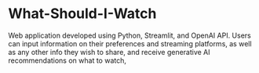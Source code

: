 # What-Should-I-Watch
Web application developed using Python, Streamlit, and OpenAI API. Users can input information on their preferences and streaming platforms, as well as any other info they wish to share, and receive generative AI recommendations on what to watch, 
